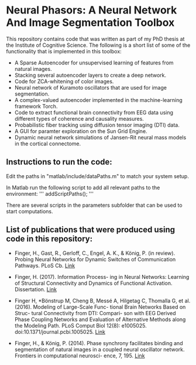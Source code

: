 # Neural Phasors: A Neural Network And Image Segmentation Toolbox

This repository contains code that was written as part of my PhD thesis at the Institute of Cognitive Science. 
The following is a short list of some of the functionality that is implemented in this toolbox:

* A Sparse Autoencoder for unsupervised learning of features from natural images.
* Stacking several autoencoder layers to create a deep network.
* Code for ZCA-whitening of color images.
* Neural network of Kuramoto oscillators that are used for image segmentation.
* A complex-valued autoencoder implemented in the machine-learning framework Torch.
* Code to extract functional brain connectivity from EEG data using different types of coherence and causality measures.
* Probabilistic fiber tracking using diffusion tensor imaging (DTI) data.
* A GUI for paramter exploration on the Sun Grid Engine.
* Dynamic neural network simulations of Jansen-Rit neural mass models in the cortical connectome.


## Instructions to run the code:

Edit the paths in "matlab/include/dataPaths.m" to match your system setup.

In Matlab run the following script to add all relevant paths to the environment:
'''
addScriptPaths();
'''

There are several scripts in the parameters subfolder that can be used to start computations.


## List of publications that were produced using code in this repository:

* Finger, H., Gast, R., Gerloff, C., Engel,
A. K., & König, P. (in review). Probing
Neural Networks for Dynamic Switches
of Communication Pathways. PLoS Cb.
[Link](http://www.holgerfinger.com/cv/publications/2019_probing.pdf)

* Finger, H. (2017). Information Process-
ing in Neural Networks: Learning of
Structural Connectivity and Dynamics
of Functional Activation. Dissertation.
[Link](http://www.holgerfinger.com/cv/publications/2017_information.pdf)

* Finger H, *Bönstrup M, Cheng B,
Messé A, Hilgetag C, Thomalla G, et al.
(2016). Modeling of Large-Scale Func-
tional Brain Networks Based on Struc-
tural Connectivity from DTI: Compari-
son with EEG Derived Phase Coupling
Networks and Evaluation of Alternative
Methods along the Modeling Path.
PLoS Comput Biol 12(8): e1005025.
doi:10.1371/journal.pcbi.1005025.
[Link](http://www.holgerfinger.com/cv/publications/2016_structurally.pdf)

* Finger, H., & König, P. (2014). Phase
synchrony facilitates binding and
segmentation of natural images in
a coupled neural oscillator network.
Frontiers in computational neurosci-
ence, 7, 195.
[Link](http://www.holgerfinger.com/cv/publications/2014_phase.pdf)

